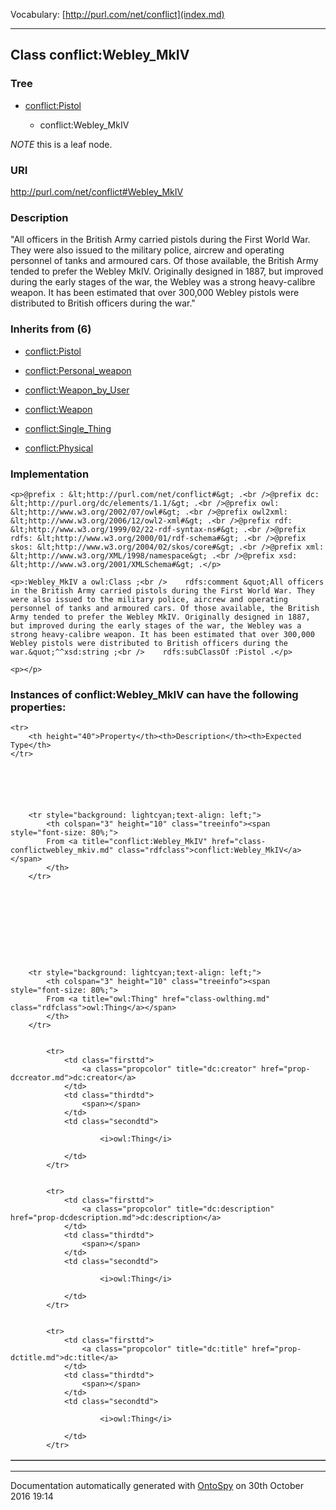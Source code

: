 Vocabulary: [http://purl.com/net/conflict](index.md) 



---	
	




    


## Class conflict:Webley_MkIV


### Tree


* [conflict:Pistol](class-conflictpistol.md)

    * conflict:Webley_MkIV





*NOTE* this is a leaf node.


### URI
http://purl.com/net/conflict#Webley_MkIV

### Description
&quot;All officers in the British Army carried pistols during the First World War. They were also issued to the military police, aircrew and operating personnel of tanks and armoured cars. Of those available, the British Army tended to prefer the Webley MkIV. Originally designed in 1887, but improved during the early stages of the war, the Webley was a strong heavy-calibre weapon. It has been estimated that over 300,000 Webley pistols were distributed to British officers during the war.&quot;



### Inherits from (6)

- [conflict:Pistol](class-conflictpistol.md)

- [conflict:Personal_weapon](class-conflictpersonal_weapon.md)

- [conflict:Weapon_by_User](class-conflictweapon_by_user.md)

- [conflict:Weapon](class-conflictweapon.md)

- [conflict:Single_Thing](class-conflictsingle_thing.md)

- [conflict:Physical](class-conflictphysical.md)





### Implementation
```
<p>@prefix : &lt;http://purl.com/net/conflict#&gt; .<br />@prefix dc: &lt;http://purl.org/dc/elements/1.1/&gt; .<br />@prefix owl: &lt;http://www.w3.org/2002/07/owl#&gt; .<br />@prefix owl2xml: &lt;http://www.w3.org/2006/12/owl2-xml#&gt; .<br />@prefix rdf: &lt;http://www.w3.org/1999/02/22-rdf-syntax-ns#&gt; .<br />@prefix rdfs: &lt;http://www.w3.org/2000/01/rdf-schema#&gt; .<br />@prefix skos: &lt;http://www.w3.org/2004/02/skos/core#&gt; .<br />@prefix xml: &lt;http://www.w3.org/XML/1998/namespace&gt; .<br />@prefix xsd: &lt;http://www.w3.org/2001/XMLSchema#&gt; .</p>

<p>:Webley_MkIV a owl:Class ;<br />    rdfs:comment &quot;All officers in the British Army carried pistols during the First World War. They were also issued to the military police, aircrew and operating personnel of tanks and armoured cars. Of those available, the British Army tended to prefer the Webley MkIV. Originally designed in 1887, but improved during the early stages of the war, the Webley was a strong heavy-calibre weapon. It has been estimated that over 300,000 Webley pistols were distributed to British officers during the war.&quot;^^xsd:string ;<br />    rdfs:subClassOf :Pistol .</p>

<p></p>
```




### Instances of conflict:Webley_MkIV can have the following properties:

<table border="1" cellspacing="3" cellpadding="5" class="classproperties table-hover ">

    <tr>
        <th height="40">Property</th><th>Description</th><th>Expected Type</th>
    </tr>

          

        
            
        
        <tr style="background: lightcyan;text-align: left;">
            <th colspan="3" height="10" class="treeinfo"><span style="font-size: 80%;">
            From <a title="conflict:Webley_MkIV" href="class-conflictwebley_mkiv.md" class="rdfclass">conflict:Webley_MkIV</a></span>
            </th>
        </tr>       

            

        

          

        
            
        
        <tr style="background: lightcyan;text-align: left;">
            <th colspan="3" height="10" class="treeinfo"><span style="font-size: 80%;">
            From <a title="owl:Thing" href="class-owlthing.md" class="rdfclass">owl:Thing</a></span>
            </th>
        </tr>       

            
            <tr>
                <td class="firsttd">
                    <a class="propcolor" title="dc:creator" href="prop-dccreator.md">dc:creator</a>         
                </td>
                <td class="thirdtd">
                    <span></span>
                </td>
                <td class="secondtd">
                    
                        <i>owl:Thing</i>
                    
                </td>
            </tr>

            
            <tr>
                <td class="firsttd">
                    <a class="propcolor" title="dc:description" href="prop-dcdescription.md">dc:description</a>         
                </td>
                <td class="thirdtd">
                    <span></span>
                </td>
                <td class="secondtd">
                    
                        <i>owl:Thing</i>
                    
                </td>
            </tr>

            
            <tr>
                <td class="firsttd">
                    <a class="propcolor" title="dc:title" href="prop-dctitle.md">dc:title</a>         
                </td>
                <td class="thirdtd">
                    <span></span>
                </td>
                <td class="secondtd">
                    
                        <i>owl:Thing</i>
                    
                </td>
            </tr>

            

        

    

</table>













---

Documentation automatically generated with [OntoSpy](http://ontospy.readthedocs.org/ "Open") on 30th October 2016 19:14